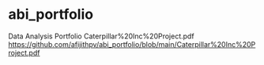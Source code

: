 # abi_portfolio
Data Analysis Portfolio Caterpillar%20Inc%20Project.pdf
https://github.com/afijithpv/abi_portfolio/blob/main/Caterpillar%20Inc%20Project.pdf
